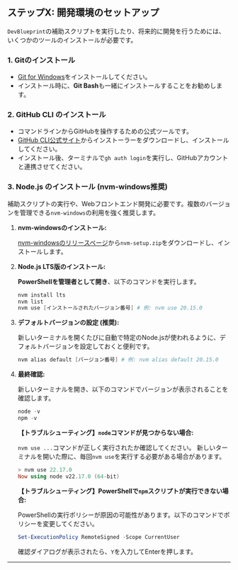 
## ステップX: 開発環境のセットアップ

`DevBlueprint`の補助スクリプトを実行したり、将来的に開発を行うためには、いくつかのツールのインストールが必要です。

### 1. Gitのインストール
*   [Git for Windows](https://git-scm.com/download/win)をインストールしてください。
*   インストール時に、**Git Bash**も一緒にインストールすることをお勧めします。

### 2. GitHub CLI のインストール
*   コマンドラインからGitHubを操作するための公式ツールです。
*   [GitHub CLI公式サイト](https://cli.github.com/)からインストーラーをダウンロードし、インストールしてください。
*   インストール後、ターミナルで`gh auth login`を実行し、GitHubアカウントと連携させてください。

### 3. Node.js のインストール (nvm-windows推奨)

補助スクリプトの実行や、Webフロントエンド開発に必要です。複数のバージョンを管理できる`nvm-windows`の利用を強く推奨します。

1.  **nvm-windowsのインストール:**

    [nvm-windowsのリリースページ](https://github.com/coreybutler/nvm-windows/releases)から`nvm-setup.zip`をダウンロードし、インストールします。

2.  **Node.js LTS版のインストール:**
    
    **PowerShellを管理者として開き**、以下のコマンドを実行します。
    ```powershell
    nvm install lts
    nvm list
    nvm use [インストールされたバージョン番号] # 例: nvm use 20.15.0
    ```

3.  **デフォルトバージョンの設定 (推奨):**

    新しいターミナルを開くたびに自動で特定のNode.jsが使われるように、デフォルトバージョンを設定しておくと便利です。
    ```powershell
    nvm alias default [バージョン番号] # 例: nvm alias default 20.15.0
    ```

4.  **最終確認:**
    
    新しいターミナルを開き、以下のコマンドでバージョンが表示されることを確認します。
    ```powershell
    node -v
    npm -v
    ```

    **【トラブルシューティング】`node`コマンドが見つからない場合:**
        
    `nvm use ...`コマンドが正しく実行されたか確認してください。
    新しいターミナルを開いた際に、毎回`nvm use`を実行する必要がある場合があります。

    ```powershell
    > nvm use 22.17.0
    Now using node v22.17.0 (64-bit)
    ```

    **【トラブルシューティング】PowerShellで`npm`スクリプトが実行できない場合:**
        
    PowerShellの実行ポリシーが原因の可能性があります。以下のコマンドでポリシーを変更してください。

    ```powershell
    Set-ExecutionPolicy RemoteSigned -Scope CurrentUser
    ```
    確認ダイアログが表示されたら、`Y`を入力してEnterを押します。

---
